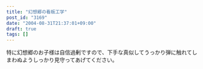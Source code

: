 ```yaml
---
title: "幻想郷の看板工学"
post_id: "3169"
date: "2004-08-31T21:37:01+09:00"
draft: true
tags: []
---
```



特に幻想郷のお子様は自信過剰ですので、下手な真似してうっかり弾に触れてしまわぬようしっかり見守ってあげてください。

